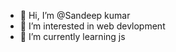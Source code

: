 - 👋 Hi, I’m @Sandeep kumar
- 👀 I’m interested in web devlopment
- 🌱 I’m currently learning js
<!---
19sandip/19sandip is a ✨ special ✨ repository because its `README.md` (this file) appears on your GitHub profile.
You can click the Preview link to take a look at your changes.
--->
